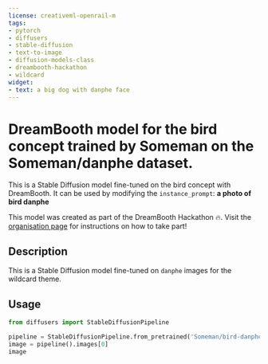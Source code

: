 ```yaml
---
license: creativeml-openrail-m
tags:
- pytorch
- diffusers
- stable-diffusion
- text-to-image
- diffusion-models-class
- dreambooth-hackathon
- wildcard
widget:
- text: a big dog with danphe face
---
```


# DreamBooth model for the bird concept trained by Someman on the Someman/danphe dataset.

This is a Stable Diffusion model fine-tuned on the bird concept with DreamBooth. It can be used by modifying the `instance_prompt`: **a photo of bird danphe**

This model was created as part of the DreamBooth Hackathon 🔥. Visit the [organisation page](https://huggingface.co/dreambooth-hackathon) for instructions on how to take part!

## Description


This is a Stable Diffusion model fine-tuned on `danphe` images for the wildcard theme.


## Usage

```python
from diffusers import StableDiffusionPipeline

pipeline = StableDiffusionPipeline.from_pretrained('Someman/bird-danphe')
image = pipeline().images[0]
image
```
